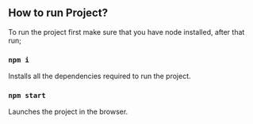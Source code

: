 ## How to run Project?

To run the project first make sure that you have node installed, after that run;

### `npm i`

Installs all the dependencies required to run the project.

### `npm start`

Launches the project in the browser.
